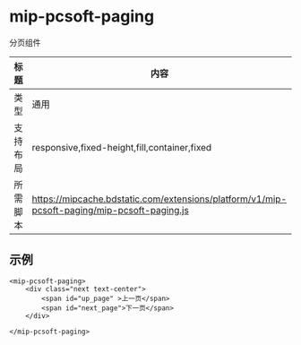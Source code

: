 ﻿# mip-pcsoft-paging

分页组件


标题|内容
----|----
类型|通用
支持布局|responsive,fixed-height,fill,container,fixed
所需脚本|https://mipcache.bdstatic.com/extensions/platform/v1/mip-pcsoft-paging/mip-pcsoft-paging.js


## 示例

```
<mip-pcsoft-paging>
	<div class="next text-center">
		<span id="up_page" >上一页</span>
		<span id="next_page">下一页</span>
	</div>

</mip-pcsoft-paging>